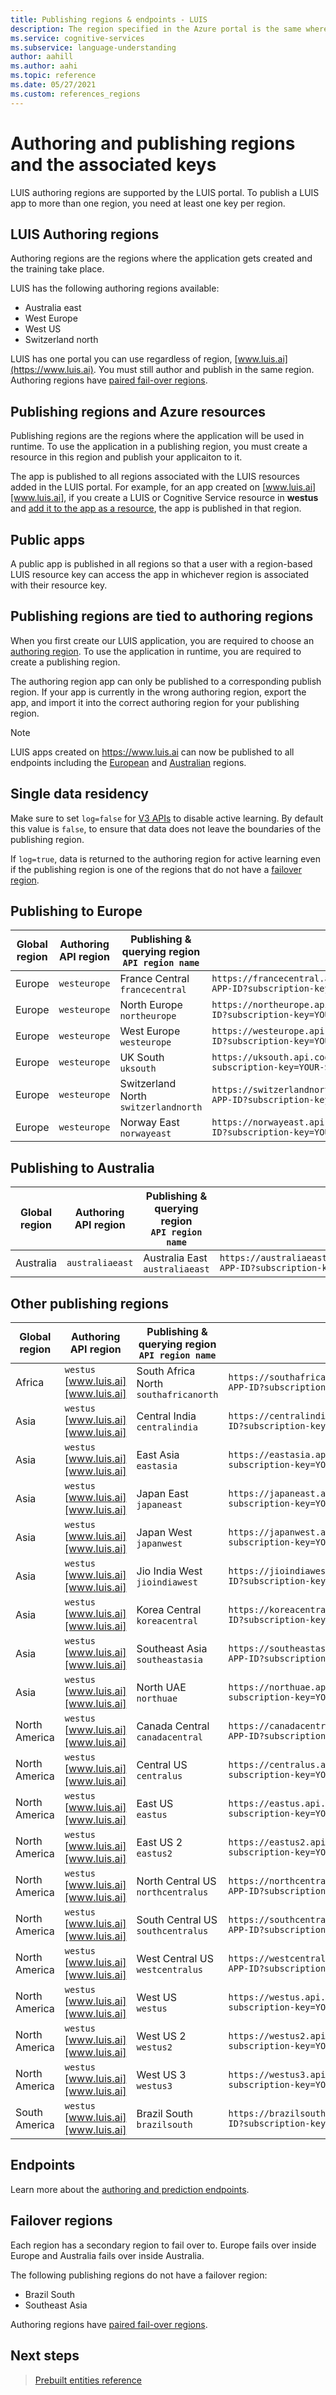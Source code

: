 ```yaml
---
title: Publishing regions & endpoints - LUIS
description: The region specified in the Azure portal is the same where you will publish the LUIS app and an endpoint URL is generated for this same region.
ms.service: cognitive-services
ms.subservice: language-understanding
author: aahill
ms.author: aahi
ms.topic: reference
ms.date: 05/27/2021
ms.custom: references_regions
---
```


# Authoring and publishing regions and the associated keys

LUIS authoring regions are supported by the LUIS portal. To publish a LUIS app to more than one region, you need at least one key per region.

<a name="luis-website"></a>

## LUIS Authoring regions

Authoring regions are the regions where the application gets created and the training take place.

LUIS has the following authoring regions available:
	
* Australia east
* West Europe
* West US
* Switzerland north


LUIS has one portal you can use regardless of region, [www.luis.ai](https://www.luis.ai). You must still author and publish in the same region. Authoring regions have [paired fail-over regions](../../availability-zones/cross-region-replication-azure.md).

<a name="regions-and-azure-resources"></a>

## Publishing regions and Azure resources

Publishing regions are the regions where the application will be used in runtime. To use the application in a publishing region, you must create a resource in this region and publish your applicaiton to it.

The app is published to all regions associated with the LUIS resources added in the LUIS portal. For example, for an app created on [www.luis.ai][www.luis.ai], if you create a LUIS or Cognitive Service resource in **westus** and [add it to the app as a resource](luis-how-to-azure-subscription.md), the app is published in that region.

## Public apps
A public app is published in all regions so that a user with a region-based LUIS resource key can access the app in whichever region is associated with their resource key.

<a name="publishing-regions"></a>

## Publishing regions are tied to authoring regions

When you first create our LUIS application, you are required to choose an [authoring region](#luis-authoring-regions). To use the application in runtime, you are required to create a publishing region.

The authoring region app can only be published to a corresponding publish region. If your app is currently in the wrong authoring region, export the app, and import it into the correct authoring region for your publishing region.

> [!NOTE]
> LUIS apps created on https://www.luis.ai can now be published to all endpoints including the [European](#publishing-to-europe) and [Australian](#publishing-to-australia) regions.

## Single data residency

Make sure to set `log=false` for [V3 APIs](https://westus.dev.cognitive.microsoft.com/docs/services/luis-endpoint-api-v3-0/operations/5cb0a91e54c9db63d589f433) to disable active learning. By default this value is `false`, to ensure that data does not leave the boundaries of the publishing region.

If `log=true`, data is returned to the authoring region for active learning even if the publishing region is one of the regions that do not have a [failover region](#failover-regions).

## Publishing to Europe

 Global region | Authoring API region | Publishing & querying region<br>`API region name`   |  Endpoint URL format   |
|-----|------|------|------|
| Europe | `westeurope`| France Central<br>`francecentral`     | `https://francecentral.api.cognitive.microsoft.com/luis/v2.0/apps/YOUR-APP-ID?subscription-key=YOUR-SUBSCRIPTION-KEY`   |
| Europe | `westeurope`| North Europe<br>`northeurope`     | `https://northeurope.api.cognitive.microsoft.com/luis/v2.0/apps/YOUR-APP-ID?subscription-key=YOUR-SUBSCRIPTION-KEY`   |
| Europe | `westeurope`| West Europe<br>`westeurope`    |  `https://westeurope.api.cognitive.microsoft.com/luis/v2.0/apps/YOUR-APP-ID?subscription-key=YOUR-SUBSCRIPTION-KEY`   |
| Europe | `westeurope`| UK South<br>`uksouth`    |  `https://uksouth.api.cognitive.microsoft.com/luis/v2.0/apps/YOUR-APP-ID?subscription-key=YOUR-SUBSCRIPTION-KEY`   |
| Europe | `westeurope`| Switzerland North<br>`switzerlandnorth`    |  `https://switzerlandnorth.api.cognitive.microsoft.com/luis/v2.0/apps/YOUR-APP-ID?subscription-key=YOUR-SUBSCRIPTION-KEY`   |
| Europe | `westeurope`| Norway East<br>`norwayeast`    |  `https://norwayeast.api.cognitive.microsoft.com/luis/v2.0/apps/YOUR-APP-ID?subscription-key=YOUR-SUBSCRIPTION-KEY`   |

## Publishing to Australia

 Global region | Authoring API region | Publishing & querying region<br>`API region name`   |  Endpoint URL format   |
|-----|------|------|------|
| Australia | `australiaeast` | Australia East<br>`australiaeast`     |  `https://australiaeast.api.cognitive.microsoft.com/luis/v2.0/apps/YOUR-APP-ID?subscription-key=YOUR-SUBSCRIPTION-KEY`   |

## Other publishing regions

 Global region | Authoring API region | Publishing & querying region<br>`API region name`   |  Endpoint URL format   |
|-----|------|------|------|
| Africa | `westus`<br>[www.luis.ai][www.luis.ai]| South Africa North<br>`southafricanorth` |  `https://southafricanorth.api.cognitive.microsoft.com/luis/v2.0/apps/YOUR-APP-ID?subscription-key=YOUR-SUBSCRIPTION-KEY` |
| Asia | `westus`<br>[www.luis.ai][www.luis.ai]| Central India<br>`centralindia` |  `https://centralindia.api.cognitive.microsoft.com/luis/v2.0/apps/YOUR-APP-ID?subscription-key=YOUR-SUBSCRIPTION-KEY` |
| Asia | `westus`<br>[www.luis.ai][www.luis.ai]| East Asia<br>`eastasia`     |  `https://eastasia.api.cognitive.microsoft.com/luis/v2.0/apps/YOUR-APP-ID?subscription-key=YOUR-SUBSCRIPTION-KEY` |
| Asia | `westus`<br>[www.luis.ai][www.luis.ai]| Japan East<br>`japaneast`     |   `https://japaneast.api.cognitive.microsoft.com/luis/v2.0/apps/YOUR-APP-ID?subscription-key=YOUR-SUBSCRIPTION-KEY` |
| Asia | `westus`<br>[www.luis.ai][www.luis.ai]| Japan West<br>`japanwest`     |   `https://japanwest.api.cognitive.microsoft.com/luis/v2.0/apps/YOUR-APP-ID?subscription-key=YOUR-SUBSCRIPTION-KEY` |
| Asia | `westus`<br>[www.luis.ai][www.luis.ai]| Jio India West<br>`jioindiawest`     |   `https://jioindiawest.api.cognitive.microsoft.com/luis/v2.0/apps/YOUR-APP-ID?subscription-key=YOUR-SUBSCRIPTION-KEY` |
| Asia | `westus`<br>[www.luis.ai][www.luis.ai]| Korea Central<br>`koreacentral`     |   `https://koreacentral.api.cognitive.microsoft.com/luis/v2.0/apps/YOUR-APP-ID?subscription-key=YOUR-SUBSCRIPTION-KEY` |
| Asia | `westus`<br>[www.luis.ai][www.luis.ai]| Southeast Asia<br>`southeastasia`     |   `https://southeastasia.api.cognitive.microsoft.com/luis/v2.0/apps/YOUR-APP-ID?subscription-key=YOUR-SUBSCRIPTION-KEY` |
| Asia | `westus`<br>[www.luis.ai][www.luis.ai]| North UAE<br>`northuae`     |   `https://northuae.api.cognitive.microsoft.com/luis/v2.0/apps/YOUR-APP-ID?subscription-key=YOUR-SUBSCRIPTION-KEY` |
| North America |`westus`<br>[www.luis.ai][www.luis.ai] | Canada Central<br>`canadacentral`     |   `https://canadacentral.api.cognitive.microsoft.com/luis/v2.0/apps/YOUR-APP-ID?subscription-key=YOUR-SUBSCRIPTION-KEY` |
| North America |`westus`<br>[www.luis.ai][www.luis.ai] | Central US<br>`centralus`     |   `https://centralus.api.cognitive.microsoft.com/luis/v2.0/apps/YOUR-APP-ID?subscription-key=YOUR-SUBSCRIPTION-KEY` |
| North America |`westus`<br>[www.luis.ai][www.luis.ai] | East US<br>`eastus`      |  `https://eastus.api.cognitive.microsoft.com/luis/v2.0/apps/YOUR-APP-ID?subscription-key=YOUR-SUBSCRIPTION-KEY` |
| North America | `westus`<br>[www.luis.ai][www.luis.ai] | East US 2<br>`eastus2`     |  `https://eastus2.api.cognitive.microsoft.com/luis/v2.0/apps/YOUR-APP-ID?subscription-key=YOUR-SUBSCRIPTION-KEY` |
| North America | `westus`<br>[www.luis.ai][www.luis.ai] | North Central US<br>`northcentralus`  |  `https://northcentralus.api.cognitive.microsoft.com/luis/v2.0/apps/YOUR-APP-ID?subscription-key=YOUR-SUBSCRIPTION-KEY` |
| North America | `westus`<br>[www.luis.ai][www.luis.ai] | South Central US<br>`southcentralus`  |  `https://southcentralus.api.cognitive.microsoft.com/luis/v2.0/apps/YOUR-APP-ID?subscription-key=YOUR-SUBSCRIPTION-KEY` |
| North America |`westus`<br>[www.luis.ai][www.luis.ai] | West Central US<br>`westcentralus`    |  `https://westcentralus.api.cognitive.microsoft.com/luis/v2.0/apps/YOUR-APP-ID?subscription-key=YOUR-SUBSCRIPTION-KEY` |
| North America | `westus`<br>[www.luis.ai][www.luis.ai] | West US<br>`westus`  |   `https://westus.api.cognitive.microsoft.com/luis/v2.0/apps/YOUR-APP-ID?subscription-key=YOUR-SUBSCRIPTION-KEY` |
| North America |`westus`<br>[www.luis.ai][www.luis.ai] | West US 2<br>`westus2`    |  `https://westus2.api.cognitive.microsoft.com/luis/v2.0/apps/YOUR-APP-ID?subscription-key=YOUR-SUBSCRIPTION-KEY` |
| North America |`westus`<br>[www.luis.ai][www.luis.ai] | West US 3<br>`westus3`    |  `https://westus3.api.cognitive.microsoft.com/luis/v2.0/apps/YOUR-APP-ID?subscription-key=YOUR-SUBSCRIPTION-KEY` |
| South America | `westus`<br>[www.luis.ai][www.luis.ai] | Brazil South<br>`brazilsouth`    |  `https://brazilsouth.api.cognitive.microsoft.com/luis/v2.0/apps/YOUR-APP-ID?subscription-key=YOUR-SUBSCRIPTION-KEY` |

## Endpoints

Learn more about the [authoring and prediction endpoints](developer-reference-resource.md).

## Failover regions

Each region has a secondary region to fail over to. Europe fails over inside Europe and Australia fails over inside Australia.

The following publishing regions do not have a failover region:

* Brazil South
* Southeast Asia

Authoring regions have [paired fail-over regions](../../availability-zones/cross-region-replication-azure.md).

## Next steps


> [Prebuilt entities reference](./luis-reference-prebuilt-entities.md)

 [www.luis.ai]: https://www.luis.ai
